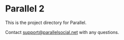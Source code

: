 # Parallel 2
This is the project directory for Parallel.

Contact support@parallelsocial.net with any questions.
